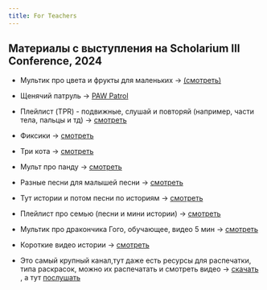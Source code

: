 ```yaml
---
title: For Teachers
---
```


## Материалы с выступления на Scholarium III Conference, 2024

* Мультик про цвета и фрукты для маленьких -> [(смотреть)](
https://youtube.com/playlist?list=PLh1_24pGXWZKmruEBsAVtaX4-RClTEU3r&si=fRHcZT0zB4gEHq12
)

* Щенячий патруль -> [PAW Patrol](
https://www.youtube.com/@PAWPatrolOfficial
)

* Плейлист (TPR) - подвижные, слушай и повторяй (например, части тела, пальцы и тд) -> 
[смотреть](https://www.youtube.com/playlist?list=PLdkj6XH8GYPTxZ1YKU2B1sUfe09mby4xg)

* Фиксики -> [смотреть](https://www.youtube.com/@Fixies)

* Три кота -> [смотреть](https://www.youtube.com/@KidECats)

* Мульт про панду -> [смотреть](
https://www.youtube.com/@DrPandaTV
)
* Разные песни для малышей песни -> [смотреть](https://www.youtube.com/@CoComelon/videos)

* Тут истории и потом песни по историям -> [смотреть](https://www.youtube.com/@tutinsin/videos)

* Плейлист про семью (песни и мини истории) -> [смотреть](
https://www.youtube.com/playlist?list=PL0VE_cI7-AYSr5RT-aqweWDrHQJdyM3nT
)
* Мультик про дракончика Гого, обучающее, видео 5 мин -> [смотреть](
https://www.youtube.com/playlist?list=PLiGu7u3pUF_mdIEAmlqkxXwaJD_C9Ckas) 
* Короткие видео истории -> [смотреть](
https://www.youtube.com/@MiniMoments_Official/feature
)
* Это самый крупный канал,тут даже есть ресурсы для распечатки, типа раскрасок, можно их распечатать и смотреть видео -> 
[скачать](https://supersimple.com/)
, а тут [послушать](https://www.youtube.com/@SuperSimpleSongs/playlists)